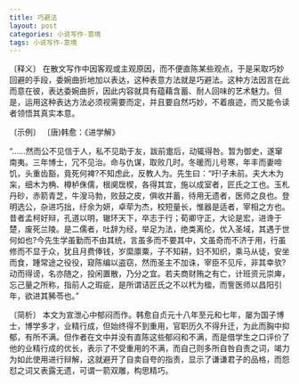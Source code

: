 ```yaml
---
title: 巧避法
layout: post
categories: 小说写作-意境
tags: 小说写作-意境
---
```


〔释义〕 在散文写作中因客观或主观原因，而不便直陈某些观点，于是采取巧妙回避的手段，委婉曲折地加以表达，这种表意方法就是巧避法。这种方法因言在此而意在彼，表达委婉曲折，因此内容就具有蕴藉含蓄、耐人回味的艺术魅力。但是，运用这种表达方法必须视需要而定，并且要自然巧妙，不着痕迹，而又能令读者领悟其真实本意。

〔示例〕 〔唐)韩愈：《进学解》

“……然而公不见信于人，私不见助于友，跋前疐后，动辄得咎。暂为御史，遂窜南夷。三年博士，冗不见治。命与仇谋，取败几时。冬暖而儿号寒，年丰而妻啼饥，头重齿豁，竟死何裨?不知虑此，反教人为。先生曰：“吁!子未前。夫大木为杗，细木为桷、樽栌侏儒，根阒扂楔，各得其宜，施以成室者，匠氏之工也。玉札丹砂，赤箭青芝，牛溲马勃，败鼓之皮，俱收并蓄，待用无遗者，医师之良也。登明选公，杂进巧拙，纡余为妍，卓荦为杰，校短量长，惟器是适者，宰相之方也。昔者孟柯好辩，孔道以明，辙环天下，卒志于行；荀卿守正，大论是宏，进谗于楚，废死兰陵。是二儒者，吐辞为经，举足为法，绝类离伦，优入圣域，其遇于世何如也?今先生学虽勤而不由其统，言虽多而不要其中，文虽奇而不济于用，行虽修而不显于众，犹且月费俸钱，岁縻廪粟，子不知耕，妇不知织，乘马从徒，安坐而食，踵常途之役役，窥陈编以盗窃，然而圣主不加诛，宰臣不见斥，非其幸欤?动而得谤，名亦随之，投闲置散，乃分之宜。若夫商财贿之有亡，计班资元崇庳，忘己量之所称，指前人之瑕疵，是所谓诘匠氏之不以杙为楹，而訾医师以昌阳引年，欲进其豨苓也。”

〔简析〕 本文为宣泄心中郁闷而作。韩愈自贞元十八年至元和七年，屡为国子博士，博学多才，业精行成，但始终得不到重用，官职历久不得升迁，为此而胸中抑郁，有所不满。但作者在文中并没有直陈这些郁闷和不满，而是借学生之口评价了他的业精行成的优长，表示了不受重用的不满，而自己则多所自咎自责之词，竭力为如此使用进行辩解，这就避开了自卖自夸的指责，显示了谦谦君子的品格，而怨怼之词又表露无遗，可谓一箭双雕，构思精巧。 
